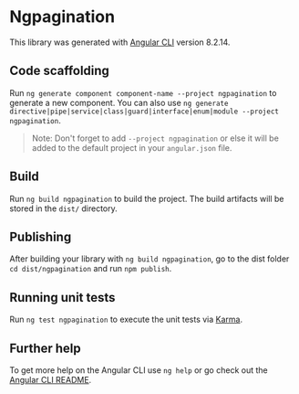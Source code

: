 # Ngpagination

This library was generated with [Angular CLI](https://github.com/angular/angular-cli) version 8.2.14.

## Code scaffolding

Run `ng generate component component-name --project ngpagination` to generate a new component. You can also use `ng generate directive|pipe|service|class|guard|interface|enum|module --project ngpagination`.
> Note: Don't forget to add `--project ngpagination` or else it will be added to the default project in your `angular.json` file. 

## Build

Run `ng build ngpagination` to build the project. The build artifacts will be stored in the `dist/` directory.

## Publishing

After building your library with `ng build ngpagination`, go to the dist folder `cd dist/ngpagination` and run `npm publish`.

## Running unit tests

Run `ng test ngpagination` to execute the unit tests via [Karma](https://karma-runner.github.io).

## Further help

To get more help on the Angular CLI use `ng help` or go check out the [Angular CLI README](https://github.com/angular/angular-cli/blob/master/README.md).
